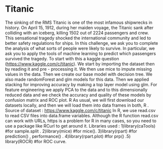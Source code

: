 # Titanic
The sinking of the RMS Titanic is one of the most infamous shipwrecks in history. On April 15, 1912, during her maiden voyage, the Titanic sank after colliding with an iceberg, killing 1502 out of 2224 passengers and crew. This sensational tragedy shocked the international community and led to better safety regulations for ships. In this challenge, we ask you to complete the analysis of what sorts of people were likely to survive. In particular, we ask you to apply the tools of machine learning to predict which passengers survived the tragedy.
To start with this a kaggle question (https://www.kaggle.com/c/titanic). We start by importing the dataset then by reading it and pre - processing it. We then use mice to impute missing values in the data. Then we create our base model with decision tree. We also made randomForest and glm models for this data. Then we applied stacking for improving accuracy by making a top layer model using glm. For feature engineering we apply PCA to the data and to this dimensionally reduced data and we check the accuracy and quality of these models by confusion matrix and ROC plot.
R As usual, we will first download our datasets locally, and then we will load them into data frames in both, R . Source of dataset : https://www.kaggle.com/c/titanic In R, we use read.csv to read CSV files into data.frame variables. Although the R function read.csv can work with URLs, https is a problem for R in many cases, so you need to use a package like RCurl to get around it. Libraries used : 1)library(caTools) #for sample.split . 2)library(mice) #for mice(). 3)library(rpart) #for prediction() , performance() . 4)library(rpart.plot) #for prp() .5) library(ROCR) #for ROC curve. 
